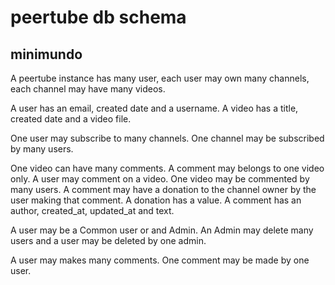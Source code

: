 # peertube db schema

## minimundo

A peertube instance has many user, each user may own many channels, each channel may have many videos.

A user has an email, created date and a username. A video has a title, created date and a video file.

One user may subscribe to many channels. One channel may be subscribed by many users.

One video can have many comments. A comment may belongs to one video only. A user may comment on a video. One video may be commented by many users. A comment may have a donation to the channel owner by the user making that comment. A donation has a value. A comment has an author, created_at, updated_at and text.

A user may be a Common user or and Admin. An Admin may delete many users and a user may be deleted by one admin.

A user may makes many comments. One comment may be made by one user.
